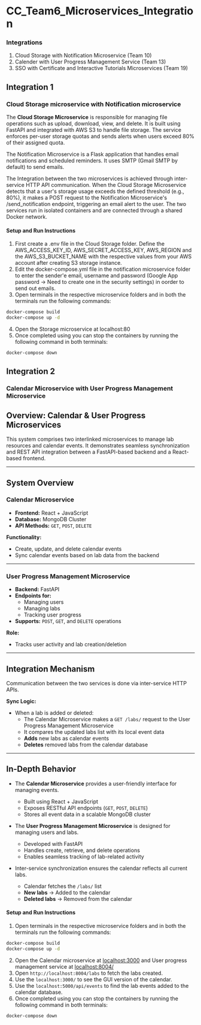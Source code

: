# CC_Team6_Microservices_Integration

### Integrations
1. Cloud Storage with Notification Microservice (Team 10)
2. Calender with User Progress Management Service (Team 13)
3. SSO with Certificate and Interactive Tutorials Microservices (Team 19)

## Integration 1
### Cloud Storage microservice with Notification microservice

The **Cloud Storage Microservice** is responsible for managing file operations such as upload, download, view, and delete. It is built using FastAPI and integrated with AWS S3 to handle file storage. The service enforces per-user storage quotas and sends alerts when users exceed 80% of their assigned quota.

The Notification Microservice is a Flask application that handles email notifications and scheduled reminders. It uses SMTP (Gmail SMTP by default) to send emails.

The Integration between the two microservices is achieved through inter-service HTTP API communication. When the Cloud Storage Microservice detects that a user's storage usage exceeds the defined threshold (e.g., 80%), it makes a POST request to the Notification Microservice's /send_notification endpoint, triggering an email alert to the user. The two services run in isolated containers and are connected through a shared Docker network.

#### Setup and Run Instructions
1. First create a .env file in the Cloud Storage folder. Define the AWS_ACCESS_KEY_ID, AWS_SECRET_ACCESS_KEY, AWS_REGION and the AWS_S3_BUCKET_NAME with the respective values from your AWS account after creating S3 storage instance.
2. Edit the docker-compose.yml file in the notification microservice folder to enter the sender'e email, username and password (Google App password -> Need to create one in the security settings) in oorder to send out emails.
3. Open terminals in the respective microservice folders and in both the terminals run the following commands:
```bash
docker-compose build
docker-compose up -d
```
4. Open the Storage microservice at localhost:80
5. Once completed using you can stop the containers by running the following command in both terminals:
```bash
docker-compose down
```

## Integration 2
### Calendar Microservice with User Progress Management Microservice

## Overview: Calendar & User Progress Microservices

This system comprises two interlinked microservices to manage lab resources and calendar events. It demonstrates seamless synchronization and REST API integration between a FastAPI-based backend and a React-based frontend.

---

## System Overview

### Calendar Microservice

- **Frontend:** React + JavaScript  
- **Database:** MongoDB Cluster  
- **API Methods:** `GET`, `POST`, `DELETE`  

**Functionality:**
- Create, update, and delete calendar events  
- Sync calendar events based on lab data from the backend

---

### User Progress Management Microservice

- **Backend:** FastAPI  
- **Endpoints for:**
  - Managing users
  - Managing labs
  - Tracking user progress  
- **Supports:** `POST`, `GET`, and `DELETE` operations  

**Role:**
- Tracks user activity and lab creation/deletion

---

## Integration Mechanism

Communication between the two services is done via inter-service HTTP APIs.

**Sync Logic:**
- When a lab is added or deleted:
  - The Calendar Microservice makes a `GET /labs/` request to the User Progress Management Microservice
  - It compares the updated labs list with its local event data
  - **Adds** new labs as calendar events
  - **Deletes** removed labs from the calendar database

---

## In-Depth Behavior

- The **Calendar Microservice** provides a user-friendly interface for managing events.
  - Built using React + JavaScript
  - Exposes RESTful API endpoints (`GET`, `POST`, `DELETE`)
  - Stores all event data in a scalable MongoDB cluster

- The **User Progress Management Microservice** is designed for managing users and labs.
  - Developed with FastAPI
  - Handles create, retrieve, and delete operations
  - Enables seamless tracking of lab-related activity

- Inter-service synchronization ensures the calendar reflects all current labs.
  - Calendar fetches the `/labs/` list
  - **New labs** → Added to the calendar  
  - **Deleted labs** → Removed from the calendar


#### Setup and Run Instructions
1. Open terminals in the respective microservice folders and in both the terminals run the following commands:
```bash
docker-compose build
docker-compose up -d
```
2. Open the Calendar microservice at [localhost:3000](http://localhost:3000/) and User progress management service at [localhost:8004/](http://localhost:8004/docs#/default)
3. Open  ```http://localhost:8004/labs``` to fetch the labs created.
4. Use the ```localhost:3000/``` to see the GUI version of the calendar.
5. Use the ```localhost:5000/api/events``` to find the lab events added to the calendar database.
6. Once completed using you can stop the containers by running the following command in both terminals:
```bash
docker-compose down
```
